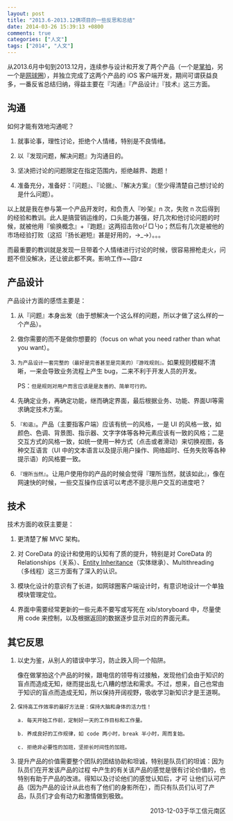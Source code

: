 ```yaml
---
layout: post
title: "2013.6-2013.12俩项目的一些反思和总结"
date: 2014-03-26 15:39:13 +0800
comments: true
categories: ["人文"]
tags: ["2014", "人文"]
---
```

从2013.6月中旬到2013.12月，连续参与设计和开发了两个产品（一个是[掌拍](https://itunes.apple.com/cn/app/zhang-pai/id696406058?mt=8
)，另一个是[网球圈](https://itunes.apple.com/us/app/wang-qiu-quan/id747600291?ls=1&mt=8
)），并独立完成了这两个产品的 iOS 客户端开发，期间可谓获益良多，一番反省总结归纳，得益主要在『沟通』『产品设计』『技术』这三方面。

## 沟通
如何才能有效地沟通呢？

1. 就事论事，理性讨论，拒绝个人情绪，特别是不良情绪。

2. 以『发现问题，解决问题』为沟通目的。

3. 坚决把讨论的问题限定在指定范围内，拒绝越界、跑题！

4. 准备充分，准备好：『问题』、『论据』、『解决方案』（至少得清楚自己想讨论的是什么问题）。

以上就是我在参与第一个产品开发时，和负责人『吵架』n 次，失败 n 次后得到的经验和教训。此人是搞营销运维的，口头能力甚强，好几次和他讨论问题的时候，就被他用『偷换概念』+『跑题』这两招击败o(╯□╰)o；然后有几次是被他的市场经验打败（这招『扬长避短』甚是好用的，→_→）。。。

而最重要的教训就是发现一旦带着个人情绪进行讨论的时候，很容易擦枪走火，问题不但没解决，还让彼此都不爽。影响工作~~囧rz

## 产品设计
产品设计方面的感悟主要是：

1. 从『问题』本身出发（由于想解决一个这么样的问题，所以才做了这么样的一个产品）。

2. 做你需要的而不是做你想要的（focus on what you need rather than what you want）。

3. `为产品设计一套完整的（最好是完善甚至是完美的）『游戏规则』。`如果规则模糊不清晰，一来会导致业务流程上产生 bug，二来不利于开发人员的开发。

	PS：`但是规则对用户而言应该是是友善的、简单可行的。`
	
4. 先确定业务，再确定功能，继而确定界面，最后根据业务、功能、界面UI等需求确定技术方案。

5. `『和谐』`。产品（主要指客户端）应该有统一的风格，一是 UI 的风格一致，如 颜色、色调、背景图、指示器、文字字体等各种元素应该有一致的风格；二是交互方式的风格一致，如统一使用一种方式（点击或者滑动）来切换视图，各种交互语言（UI 中的文本语言以及提示用户操作、网络超时、任务失败等各种提示语）的风格要一致。

6. `『理所当然』`。让用户使用你的产品的时候会觉得『理所当然，就该如此』，像在网速快的时候，一些交互操作应该可以考虑不提示用户交互的进度吧？

<!-- more -->

## 技术
技术方面的收获主要是：

1. 更清楚了解 MVC 架构。

2. 对 CoreData 的设计和使用的认知有了质的提升，特别是对 CoreData 的 Relationships（关系）、[Entity Inheritance](https://developer.apple.com/library/ios/documentation/cocoa/Conceptual/CoreData/Articles/cdMOM.html)（实体继承）、Multithreading（多线程）这三方面有了深入的认识。

3. 模块化设计的意识有了长进，如网球圈客户端设计时，有意识地设计一个单独模块管理定位。

4. 界面中需要经常更新的一些元素不要写或写死在 xib/storyboard 中，尽量使用 code 来控制，以及根据返回的数据逐步显示对应的界面元素。

## 其它反思

1. 以史为鉴，从别人的错误中学习，防止跌入同一个陷阱。

	像在做掌拍这个产品的时候，跟电信的领导有过接触，发现他们会由于知识的盲点而造成无知，继而提出乱七八糟的想法和需求。不过，想来，自己也常由于知识的盲点而造成无知，所以保持开阔视野，吸收学习新知识才是王道啊。
	
2. `保持高工作效率的最好方法是：保持大脑和身体的活力性！`

	`a. 每天开始工作前，定制好一天的工作目标和工作量。`

	`b. 养成良好的工作规律，如 code 两小时，break 半小时，周而复始。`

	`c. 拒绝非必要性的加班，坚拒长时间性的加班。`
	
3. 提升产品的价值需要整个团队的团结协助和坦诚，特别是队员们的坦诚：因为队员们在开发该产品的过程
中产生的有关该产品的感觉是很有讨论价值的，也特别有助于产品的改进。得知以及讨论他们的感觉认知后，才可
让他们认可产品（因为产品的设计从此也有了他们的身影所在），而只有队员们认可了产品，队员们才会有动力和激情做到极致。

<p/>
<p align="right">2013-12-03于华工信元南区</p>
